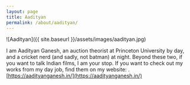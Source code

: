 ```yaml
---
layout: page
title: Aadityan
permalink: /about/aadityan/
---
```

![Aadityan]({{ site.baseurl }}/assets/images/aadityan.jpg)

I am Aadityan Ganesh, an auction theorist at Princeton University by day, and a cricket nerd (and sadly, not batman) at night.
Beyond these two, if you want to talk Indian films, I am your stop. If you want to check out my works from my day job, find them on my website: .  
[https://aadityanganesh.in/](https://aadityanganesh.in/)
